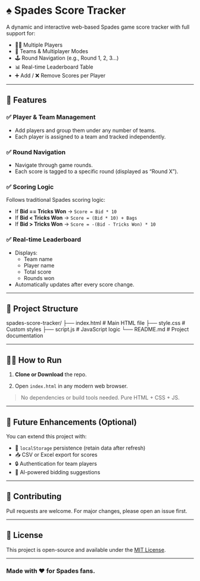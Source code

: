 # ♠️ Spades Score Tracker

A dynamic and interactive web-based Spades game score tracker with full support for:

- 🧍‍♂️ Multiple Players
- 👥 Teams & Multiplayer Modes
- 🕹 Round Navigation (e.g., Round 1, 2, 3…)
- 📊 Real-time Leaderboard Table
- ➕ Add / ❌ Remove Scores per Player

---

## 🚀 Features

### ✅ Player & Team Management
- Add players and group them under any number of teams.
- Each player is assigned to a team and tracked independently.

### ✅ Round Navigation
- Navigate through game rounds.
- Each score is tagged to a specific round (displayed as “Round X”).

### ✅ Scoring Logic
Follows traditional Spades scoring logic:

- If **Bid == Tricks Won** → `Score = Bid * 10`
- If **Bid < Tricks Won** → `Score = (Bid * 10) + Bags`
- If **Bid > Tricks Won** → `Score = -(Bid - Tricks Won) * 10`

### ✅ Real-time Leaderboard
- Displays:
  - Team name
  - Player name
  - Total score
  - Rounds won
- Automatically updates after every score change.

---

## 📁 Project Structure
spades-score-tracker/
├── index.html # Main HTML file
├── style.css # Custom styles
├── script.js # JavaScript logic
└── README.md # Project documentation

---

## 🧑‍💻 How to Run

1. **Clone or Download** the repo.

2. Open `index.html` in any modern web browser.

> No dependencies or build tools needed. Pure HTML + CSS + JS.

---

## 🧠 Future Enhancements (Optional)

You can extend this project with:
- 💾 `localStorage` persistence (retain data after refresh)
- 📥 CSV or Excel export for scores
- 🔒 Authentication for team players
- 🧠 AI-powered bidding suggestions

---

## 🙌 Contributing

Pull requests are welcome. For major changes, please open an issue first.

---

## 📃 License

This project is open-source and available under the [MIT License](LICENSE).

---

### Made with ♥ for Spades fans.
